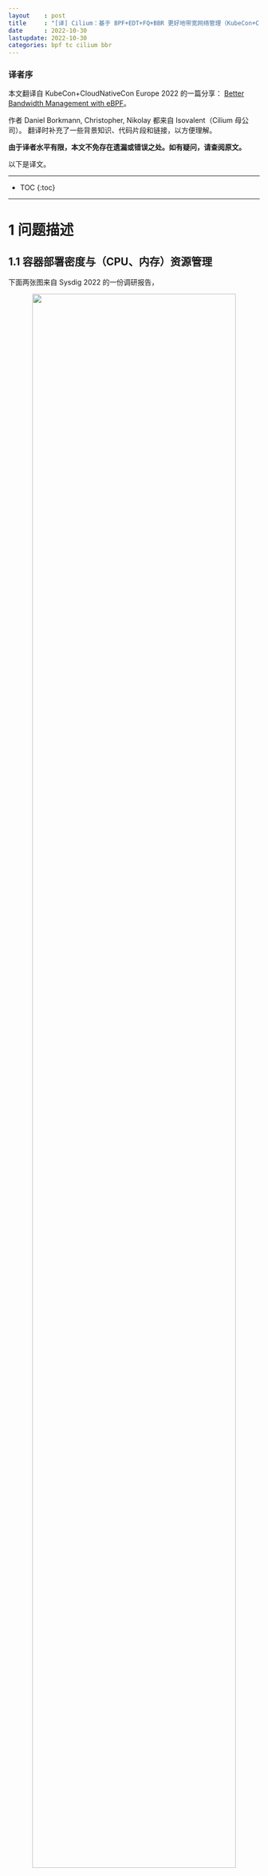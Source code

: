 ```yaml
---
layout    : post
title     : "[译] Cilium：基于 BPF+EDT+FQ+BBR 更好地带宽网络管理（KubeCon+CloudNativeCon, 2022）"
date      : 2022-10-30
lastupdate: 2022-10-30
categories: bpf tc cilium bbr
---
```


### 译者序

本文翻译自 KubeCon+CloudNativeCon Europe 2022 的一篇分享：
[Better Bandwidth Management with eBPF](https://kccnceu2022.sched.com/event/ytsQ/better-bandwidth-management-with-ebpf-daniel-borkmann-christopher-m-luciano-isovalent)。

作者 Daniel Borkmann, Christopher, Nikolay 都来自 Isovalent（Cilium 母公司）。
翻译时补充了一些背景知识、代码片段和链接，以方便理解。

**由于译者水平有限，本文不免存在遗漏或错误之处。如有疑问，请查阅原文。**

以下是译文。

----

* TOC
{:toc}

----

# 1 问题描述

## 1.1 容器部署密度与（CPU、内存）资源管理

下面两张图来自 Sysdig 2022 的一份调研报告，

<p align="center"><img src="/assets/img/better-bw-manage-with-ebpf/container-usage-trends.png" width="90%" height="90%"></p>
<p align="center">Source: Sysdig 2022 Cloud Native Security and Usage Report</p>

1. 左图是容器的**<mark>部署密度分布</mark>**，比如 33% 的 k8s 用户中，每个 node 上平均会部署 16~25 个 Pod；
2. 右图是**<mark>每台宿主机上的容器中位数</mark>**，可以看到过去几年明显在不断增长。

这两个图说明：容器的部署密度越来越高。这导致的 CPU、内存等**<mark>资源竞争将更加激烈</mark>**，
如何管理资源的分配或配额就越来越重要。具体到 CPU 和 memory 这两种资源，
K8s 提供了 **<mark>resource requests/limits</mark>** 机制，用户或管理员可以指定一个
Pod **<mark>需要用到的资源量（requests）</mark>**和**<mark>最大能用的资源量（limits）</mark>**，

```yaml
apiVersion: v1
kind: Pod
metadata:
  name: frontend
spec:
  containers:
  - name: app
    image: nginx-slim:0.8
    resources:
      requests:         # 容器需要的资源量，kubelet 会将 pod 调度到剩余资源大于这些声明的 node 上去 
        memory: "64Mi"
        cpu: "250m"
      limits:           # 容器能使用的硬性上限（hard limit），超过这个阈值容器就会被 OOM kill
        memory: "128Mi"
        cpu: "500m"
```

* `kube-scheduler` 会将 pod 调度到能满足 `resource.requests` 声明的资源需求的 node 上；
* 如果 pod 运行之后使用的内存超过了 memory limits，就会被操作系统以 OOM （Out Of Memory）为由干掉。

这种针对 CPU 和 memory 的资源管理机制还是不错的，
那么，**<mark>网络方面有没有类似的机制呢</mark>**？

## 1.2 网络资源管理：带宽控制模型

先回顾下基础的网络知识。
下图是往返时延（Round-Trip）与 TCP 拥塞控制效果之间的关系，

<p align="center"><img src="/assets/img/better-bw-manage-with-ebpf/tcp-cc-states.png" width="60%" height="60%"></p>

结合
[<mark>流量控制（TC）五十年：从基于缓冲队列（Queue）到基于时间戳（EDT）的演进（Google, 2018）</mark>]({% link _posts/2022-10-07-traffic-control-from-queue-to-edt-zh.md %})，
这里只做几点说明：

1. TCP 的发送模型是**<mark>尽可能快</mark>**（As Fast As Possible, AFAP）
2. 网络流量主要是靠**<mark>网络设备上的出向队列</mark>**（device output queue）做**<mark>整形</mark>**（shaping）
3. **<mark>队列长度</mark>**（queue length）和**<mark>接收窗口</mark>**（receive window）决定了传输中的数据速率（in-flight rate）
4. “多快”（how fast）取决于**<mark>队列的 drain rate</mark>**

现在回到我们刚才提出的问题（k8s 网络资源管理），
在 K8s 中，有什么机制能限制 pod 的网络资源（带宽）使用量吗？

## 1.3 K8s 中的 pod 带宽管理

### 1.3.1 Bandwidth meta plugin

K8s 自带了一个限速（bandwidth enforcement）机制，但到目前为止还是 experimental 状态；
实现上是通过第三方的 bandwidth meta plugin，它会解析特定的 pod annotation，

* **<mark><code>kubernetes.io/ingress-bandwidth=XX</code></mark>**
* **<mark><code>kubernetes.io/egress-bandwidth=XX</code></mark>**

然后转化成对 pod 的具体限速规则，如下图所示，

<p align="center"><img src="/assets/img/better-bw-manage-with-ebpf/k8s-bw-plugin.png" width="100%" height="100%"></p>
<p align="center">Fig. Bandwidth meta plugin 解析 pod annotation，并通过 TC TBF 实现限速</p>

bandwidth meta plugin 是一个 CNI plugin，底层利用 Linux TC 子系统中的 TBF，
所以最后转化成的是 **<mark>TC 限速规则，加在容器的 veth pair 上（宿主机端）</mark>**。

这种方式确实能实现 pod 的限速功能，但也存在很严重的问题，我们来分别看一下出向和入向的工作机制。

> 在进入下文之前，有两点重要说明：
> 
> 1. 限速只能在出向（egress）做。为什么？可参考 [<mark>《Linux 高级路由与流量控制手册（2012）》第九章：用 tc qdisc 管理 Linux 网络带宽</mark>]({% link _posts/2020-10-08-lartc-qdisc-zh.md %})；
> 2. veth pair 宿主机端的流量方向与 pod 的流量方向完全相反，也就是
> **<mark>pod 的 ingress 对应宿主机端 veth 的 egress</mark>**，反之亦然。
>
> 译注。

### 1.3.2 入向（ingress）限速存在的问题

**<mark>对于 pod ingress 限速，需要在宿主机端 veth 的 egress 路径上设置规则</mark>**。
例如，对于入向 `kubernetes.io/ingress-bandwidth="50M"` 的声明，会落到 veth 上的 TBF qdisc 上：

<p align="center"><img src="/assets/img/better-bw-manage-with-ebpf/bw-plugin-ingress-1.png" width="80%" height="80%"></p>

TBF（Token Bucket Filter）是个令牌桶，所有连接/流量都要经过**<mark>单个队列</mark>**排队处理，如下图所示：

<p align="center"><img src="/assets/img/better-bw-manage-with-ebpf/bw-plugin-ingress-2.png" width="80%" height="80%"></p>

在设计上存在的问题：

1. TBF qdisc **<mark>所有 CPU 共享一个锁</mark>**（著名的 qdisc root lock），因此存在锁竞争；流量越大锁开销越大；
2. **<mark>veth pair 是单队列</mark>**（single queue）虚拟网络设备，因此物理网卡的
  多队列（multi queue，不同 CPU 处理不同 queue，并发）优势到了这里就没用了，
  大家还是要走到同一个队列才能进到 pod；
3. 在入向排队是不合适的（no-go），会占用大量系统资源和缓冲区开销（bufferbloat）。

### 1.3.3 出向（egress）限速存在的问题

出向工作原理：

* Pod egress 对应 veth 主机端的 ingress，**<mark>ingress 是不能做整形的，因此加了一个 ifb 设备</mark>**；
* 所有从 veth 出来的流量会被重定向到 ifb 设备，通过 ifb TBF qdisc 设置容器限速。

<p align="center"><img src="/assets/img/better-bw-manage-with-ebpf/bw-plugin-egress-1.png" width="80%" height="80%"></p>

存在的问题：

1. **<mark>原来只需要在物理网卡排队</mark>**（一般都会设置一个默认 qdisc，例如
  `pfifo_fast/fq_codel/noqueue`），现在又多了一层 ifb 设备排队，缓冲区膨胀（bufferbloat）；
2. 与 ingress 一样，存在 **<mark>root qdisc lock 竞争</mark>**，所有 CPU 共享；
3. **<mark>干扰 TCP Small Queues (TSQ) 正常工作</mark>**；TSQ 作用是**<mark>减少 bufferbloat</mark>**，
  工作机制是觉察到发出去的包还没有被有效处理之后就减少发包；ifb 使得包都缓存在 qdisc 中，
  使 TSQ 误以为这些包都已经发出去了，实际上还在主机内。
4. **<mark>延迟显著增加</mark>**：每个 pod 原来只需要 2 个网络设备，现在需要 3 个，增加了大量 queueing 逻辑。

<p align="center"><img src="/assets/img/better-bw-manage-with-ebpf/lots-of-queues.png" width="50%" height="50%"></p>

### 1.3.4 Bandwidth meta plugin 问题总结

总结起来：

1. 扩展性差，性能无法随 CPU 线性扩展（root qdisc lock 被所有 CPU 共享导致）；
2. 导致额外延迟；
3. 占用额外资源，缓冲区膨胀。

因此**<mark>不适用于生产环境</mark>**；

# 2 解决思路

> 这一节是介绍 Google 的基础性工作，作者引用了 
> [Evolving from AFAP: Teaching NICs about time (Netdev, 2018)](https://www.youtube.com/watch?v=MAni0_lN7zE)
> 中的一些内容；之前我们已翻译，见
> [<mark>流量控制（TC）五十年：从基于缓冲队列（Queue）到基于时间戳（EDT）的演进（Google, 2018）</mark>]({% link _posts/2022-10-07-traffic-control-from-queue-to-edt-zh.md %})，
> 因此一些内容不再赘述，只列一下要点。
>
> 译注。

## 2.1 回归源头：TCP “尽可能快”发送模型存在的缺陷

<p align="center"><img src="/assets/img/traffic-control-from-queue-to-edt/queue-bottleneck.png" width="90%" height="90%"></p>
<p align="center">Fig. 根据排队论，实际带宽接近瓶颈带宽时，延迟将急剧上升</p>

## 2.2 思路转变：不再基于排队（queue），而是基于时间戳（EDT）

两点核心转变：

1. 每个包（skb）打上一个**<mark>最早离开时间</mark>**（Earliest Departure Time, EDT），也就是最早可以发送的时间戳；
2. 用**<mark>时间轮调度器</mark>**（timing-wheel scheduler）替换原来的**<mark>出向缓冲队列</mark>**（qdisc queue）

<p align="center"><img src="/assets/img/traffic-control-from-queue-to-edt/token-bucket-vs-edt.png" width="100%" height="100%"></p>
<p align="center">Fig. 传统基于 queue 的流量整形器 vs. 新的基于 EDT 的流量整形器</p>

## 2.3 3 EDT/timing-wheel 应用到 K8s

有了这些技术基础，我们接下来看如何应用到 K8s。

# 3 Cilium 原生 pod 限速方案

## 3.1 整体设计：基于 BPF+EDT 实现容器限速

Cilium 的 bandwidth manager，

* 基于 eBPF+EDT，实现了**<mark>无锁</mark>** 的 pod 限速功能；
* **<mark>在物理网卡（或 bond 设备）而不是 veth 上限速</mark>**，避免了 bufferbloat，也不会扰乱 TCP TSQ 功能。
* **<mark>不需要进入协议栈</mark>**，Cilium 的 BPF host routing 功能，使得 FIB
  lookup 等过程**<mark>完全在 TC eBPF 层完成</mark>**，并且能**<mark>直接转发到网络设备</mark>**。
* 在物理网卡（或 bond 设备）上添加 MQ/FQ，实现**<mark>时间轮调度</mark>**。

<p align="center"><img src="/assets/img/better-bw-manage-with-ebpf/cilium-bw-rate-limit.png" width="80%" height="80%"></p>

## 3.2 工作流程

在之前的分享
[<mark>为 K8s workload 引入的一些 BPF datapath 扩展（LPC, 2021）</mark>]({% link _posts/2021-11-24-bpf-datapath-extensions-for-k8s-zh.md %})
中已经有比较详细的介绍，这里在重新整理一下。

Cilium attach 到宿主机的物理网卡（或 bond 设备），在 BPF 程序中为每个包设置 timestamp，
然后通过 earliest departure time 在 fq 中实现限速，下图：

> 注意：容器限速是在**<mark>物理网卡</mark>**上做的，而不是在每个 pod 的 veth 设备上。这跟之前基于 ifb 的限速方案有很大不同。

<p align="center"><img src="/assets/img/bpf-datapath-ext-for-k8s/pod-egress-rate-limit.png" width="60%" height="60%"></p>
<p align="center">Fig. Cilium 基于 BPF+EDT 的容器限速方案（逻辑架构）</p>

从上到下三个步骤：

1. **<mark>BPF 程序</mark>**：管理（计算和设置） skb 的 departure timestamp；
2. TC **<mark>qdisc (multi-queue) 发包调度</mark>**；
3. **<mark>物理网卡的队列</mark>**。

> 如果宿主机使用了 bond，那么**<mark>根据 bond 实现方式的不同，FQ 的数量会不一样</mark>**，
> 可通过 **<mark><code>tc -s -d qdisc show dev {bond}</code></mark>** 查看实际状态。具体来说，
>
> * Linux bond [默认支持多队列（multi-queue），会默认创建 16 个 queue](https://www.kernel.org/doc/Documentation/networking/bonding.txt)，
>   每个 queue 对应一个 FQ，挂在一个 MQ 下面，也就是上面图中画的；
> * OVS bond 不支持 MQ，因此只有一个 FQ（v2.3 等老版本行为，新版本不清楚）。
>
> bond 设备的 TXQ 数量，可以通过 **<mark><code>ls /sys/class/net/{dev}/queues/</code></mark>** 查看。
> 物理网卡的 TXQ 数量也可以通过以上命令看，但 **<mark><code>ethtool -l {dev}</code></mark>**
> 看到的信息更多，包括了最大支持的数量和实际启用的数量。
>
> 译注。

## 3.3 数据包处理过程

先复习下 Cilium datapath，细节见 2020 年的分享：

<p align="center"><img src="/assets/img/bpf-datapath-ext-for-k8s/datapath-forwarding.png" width="60%" height="60%"></p>

egress 限速工作流程：

<p align="center"><img src="/assets/img/bpf-datapath-ext-for-k8s/datapath-works-today.png" width="80%" height="80%"></p>

1. Pod egress 流量从容器进入宿主机，此时会发生 **<mark>netns 切换</mark>**，但 socket 信息 `skb->sk` 不会丢失；
2. Host veth 上的 BPF 标记（marking）包的 aggregate（queue_mapping），见 [Cilium 代码](https://github.com/cilium/cilium/blob/v1.10/bpf/lib/edt.h)；
3. 物理网卡上的 BPF 程序根据 aggregate 设置的限速参数，设置每个包的时间戳 `skb->tstamp`；
4. FQ+MQ 基本实现了一个 timing-wheel 调度器，根据 `skb->tstamp` 调度发包。

过程中用**<mark>到了 bpf map 存储 aggregate 信息</mark>**。

## 3.4 性能对比：Cilium vs. Bandwidth meta plugin

netperf 压测。

同样限速 100M，延迟下降：

<p align="center"><img src="/assets/img/better-bw-manage-with-ebpf/edt-vs-tbf-perf-1.png" width="80%" height="80%"></p>

同样限速 100M，TPS：

<p align="center"><img src="/assets/img/better-bw-manage-with-ebpf/edt-vs-tbf-perf-2.png" width="80%" height="80%"></p>

## 3.4 小结

主机内的问题解决了，那更大范围 —— 即公网带宽 —— 管理呢？

<p align="center"><img src="/assets/img/better-bw-manage-with-ebpf/internet-traffic.png" width="70%" height="70%"></p>

别着急，**<mark>EDT 还能支持 BBR</mark>**。

# 4 公网传输：Cilium 基于 BBR 的带宽管理

## 4.1 BBR 基础

> 想完整了解 BBR 的设计，可参考
> [<mark>(论文) BBR：基于拥塞（而非丢包）的拥塞控制（ACM, 2017）</mark>]({ % link _posts/2022-01-02-bbr-paper-zh.md % })。
> 译注。

### 4.1.1 设计初衷

<p align="center"><img src="/assets/img/better-bw-manage-with-ebpf/bbr-1.png" width="95%" height="95%"></p>

### 4.1.2 性能对比：bbr vs. cubic

<p align="center"><img src="/assets/img/better-bw-manage-with-ebpf/bbr-vs-cubic-table.png" width="80%" height="80%"></p>

**<mark>CUBIC + fq_codel</mark>**：

<p align="center"><img src="/assets/img/better-bw-manage-with-ebpf/bbr-vs-cubic-perf-1.png" width="80%" height="80%"></p>

**<mark>BBR + FQ (for EDT)</mark>**：

<p align="center"><img src="/assets/img/better-bw-manage-with-ebpf/bbr-vs-cubic-perf-2.png" width="80%" height="80%"></p>

效果非常明显。

## 4.2 BBR + K8s/Cilium

### 4.2.1 存在的问题：跨 netns 时，`skb->tstamp` 要被重置

BBR 能不能用到 k8s 里面呢？

* BBR + FQ 机制上是能协同工作的；但是，
* 内核在 skb 离开 pod netns 时，将 skb 的时间戳清掉了，导致包进入 host netns 之后没有时间戳，FQ 无法工作

问题如下图所示，

<p align="center"><img src="/assets/img/better-bw-manage-with-ebpf/pod-bbr-1.png" width="80%" height="80%"></p>

### 4.2.2 为什么会被重置

下面介绍一些背景，为什么这个 ts 会被重置。

> 几种时间规范：https://www.cl.cam.ac.uk/~mgk25/posix-clocks.html

对于包的时间戳 `skb->tstamp`，内核**<mark>根据包的方向（RX/TX）不同而使用的两种时钟源</mark>**：

* **<mark>Ingress 使用 CLOCK_TAI</mark>** (TAI: international atomic time)
* **<mark>Egress 使用 CLOCK_MONOTONIC</mark>**（也是 **<mark>FQ 使用的时钟类型</mark>**）

如果不重置，将包**<mark>从 RX 转发到 TX 会导致包在 FQ 中被丢弃</mark>**，因为
[超过 FQ 的 drop horizon](https://github.com/torvalds/linux/blob/v5.10/net/sched/sch_fq.c#L463)。
FQ `horizon` [默认是 10s](https://github.com/torvalds/linux/blob/v5.10/net/sched/sch_fq.c#L950)。

> `horizon` 是 FQ 的一个配置项，表示一个时间长度，
> 在 [net_sched: sch_fq: add horizon attribute](https://github.com/torvalds/linux/commit/39d010504e6b) 引入，
>
> ```
> QUIC servers would like to use SO_TXTIME, without having CAP_NET_ADMIN,
> to efficiently pace UDP packets.
> 
> As far as sch_fq is concerned, we need to add safety checks, so
> that a buggy application does not fill the qdisc with packets
> having delivery time far in the future.
> 
> This patch adds a configurable horizon (default: 10 seconds),
> and a configurable policy when a packet is beyond the horizon
> at enqueue() time:
> - either drop the packet (default policy)
> - or cap its delivery time to the horizon.
> ```
>
> 简单来说，如果一个**<mark>包的时间戳离现在太远，就直接将这个包
> 丢弃，或者将其改为一个上限值</mark>**（cap），以便节省队列空间；否则，这种
> 包太多的话，队列可能会被塞满，导致时间戳比较近的包都无法正常处理。
> [内核代码](https://github.com/torvalds/linux/blob/v5.10/net/sched/sch_fq.c#L436)如下：
>
> ```c
> static bool fq_packet_beyond_horizon(const struct sk_buff *skb, const struct fq_sched_data *q)
> {
>     return unlikely((s64)skb->tstamp > (s64)(q->ktime_cache + q->horizon));
> }
> ```
>
> 译注。

另外，现在给定一个包，我们**<mark>无法判断它用的是哪种 timestamp</mark>**，因此只能用这种 reset 方式。

### 4.2.3 能将 `skb->tstamp` 统一到同一种时钟吗？

其实最开始，TCP **<mark>EDT 用的也是 CLOCK_TAI 时钟</mark>**。
但有人在[邮件列表](https://lore.kernel.org/netdev/2185d09d-90e1-81ef-7c7f-346eeb951bf4@gmail.com/)
里反馈说，某些特殊的嵌入式设备上重启会导致时钟漂移 50 多年。所以后来
**<mark>EDT 又回到了 monotonic 时钟</mark>**，而我们必须跨 netns 时 reset。

我们做了个原型验证，新加一个 bit `skb->tstamp_base` 来解决这个问题，

* 0 表示使用的 TAI，
* 1 表示使用的 MONO，

然后，

* TX/RX 通过 `skb_set_tstamp_{mono,tai}(skb, ktime)` helper 来获取这个值，
* `fq_enqueue()` 先检查 timestamp 类型，如果不是 MONO，就 reset `skb->tstamp`

此外，

* 转发逻辑中所有 `skb->tstamp = 0` 都可以删掉了
* skb_mstamp_ns union 也可能删掉了
* 在 RX 方向，`net_timestamp_check()` 必须推迟到 tc ingress 之后执行

### 4.2.4 解决

我们和 Facebook 的朋友合作，已经解决了这个问题，在跨 netns 时保留时间戳，
patch 并合并到了 **<mark><code>kernel 5.18+</code></mark>**。
因此 BBR+EDT 可以工作了，

<p align="center"><img src="/assets/img/better-bw-manage-with-ebpf/pod-bbr-2.png" width="80%" height="80%"></p>

## 4.3 Demo（略）

K8s/Cilium backed video streaming service: CUBIC vs. BBR

## 4.4 BBR 使用注意事项

1. 如果同一个环境（例如数据中心）同时启用了 BBR 和 CUBIC，那使用 **<mark>BBR 的机器会强占更多的带宽</mark>**，造成不公平（unfaireness）；

    <p align="center"><img src="/assets/img/better-bw-manage-with-ebpf/bbr-usage-considerations.png" width="95%" height="95%"></p>

2. BBR 会触发**<mark>更高的 TCP 重传速率</mark>**，这源自它**<mark>更加主动或激进的探测机制</mark>**
  （higher TCP retransmission rate due to more aggressive probing）；

**<mark>BBRv2 致力于解决以上问题</mark>**。

# 5 总结及致谢

## 5.1 问题回顾与总结

1. K8s 带宽限速功能可以做地更好；
2. Cilium 的原生带宽限速功能（v1.12 GA）

    1. 基于 BPF+EDT 的高效实现
    2. **<mark>第一个支持 Pod 使用 BBR (及 socket pacing）的 CNI 插件</mark>**
    3. 特别说明：**<mark>要实现这样的架构，只能用 eBPF</mark>**（realizing such architecture only possible with eBPF）

## 5.2 致谢

* Van Jacobson
* Eric Dumazet
* Vytautas Valancius
* Stanislav Fomichev
* Martin Lau
* John Fastabend
* Cilium, eBPF & netdev kernel community

# 6 Cilium 限速方案存在的问题（译注）

Cilium 的限速功能[我们]({% link _posts/2022-09-28-trip-large-scale-cloud-native-networking-and-security-with-cilium-ebpf.md %})
在 v1.10 就在用了，但是使用下来发现两个问题，到目前（2022.11）社区还没有解决，

1. 启用 bandwidth manager 之后，Cilium 会 [hardcode](https://github.com/cilium/cilium/blob/v1.12/pkg/bandwidth/bandwidth.go#L114)
   somaxconn、netdev_max_backlog 等内核参数，覆盖掉用户自己的内核调优；

   例如，如果 node `netdev_max_backlog=8192`，那 Cilium 启动之后，
   就会把它强制覆盖成 1000，导致在大流量场景因为宿主机这个配置太小而出现丢包。

2. **<mark>启用 bandwidth manager 再禁用之后，并不会恢复到原来的 qdisc 配置</mark>**，MQ/FQ 是残留的，导致大流量容器被限流（throttle）。

    例如，如果原来物理网卡使用的默认 `pfifo_fast` qdisc，或者 bond 设备默认使用
    的 `noqueue`，那启用再禁用之后，并不会恢复到原来的 qdisc 配置。残留 FQ 的一
    个副作用就是**<mark>大流量容器的偶发网络延迟</mark>**，因为 FQ 要保证 flow
    级别的公平（而实际上很多场景下并不需要这个公平，总带宽不超就行了）。

    查看曾经启用 bandwidth manager，但现在已经禁用它的 node，可以看到 MQ/FQ 还在，

    ```shell
    $ tc qdisc show dev bond0
    qdisc mq 8042: root
    qdisc fq 0: parent 8042:10 limit 10000p flow_limit 100p buckets 1024 quantum 3028 initial_quantum 15140
    qdisc fq 0: parent 8042:f limit 10000p flow_limit 100p buckets 1024 quantum 3028 initial_quantum 15140
    ...
    qdisc fq 0: parent 8042:b limit 10000p flow_limit 100p buckets 1024 quantum 3028 initial_quantum 15140
    ```

    是否发生过限流可以在 tc qdisc 统计中看到：

    ```shell 
    $ tc -s -d qdisc show dev bond0
    qdisc fq 800b: root refcnt 2 limit 10000p flow_limit 100p buckets 1024 orphan_mask 1023 quantum 3028 initial_quantum 15140 refill_delay 40.0ms
     Sent 1509456302851808 bytes 526229891 pkt (dropped 176, overlimits 0 requeues 0)
     backlog 3028b 2p requeues 0
      15485 flows (15483 inactive, 1 throttled), next packet delay 19092780 ns
      2920858688 gc, 0 highprio, 28601458986 throttled, 6397 ns latency, 176 flows_plimit
      6 too long pkts, 0 alloc errors
    ```

    要恢复原来的配置，目前我们只能手动删掉 MQ/FQ。根据内核代码分析及实际测试，删除 qdisc 的操作是无损的，

    ```shell
    $ tc qdisc del dev bond0 root
    $ tc qdisc show dev bond0
    qdisc noqueue 0: root refcnt 2
    qdisc clsact ffff: parent ffff:fff1
    ```
